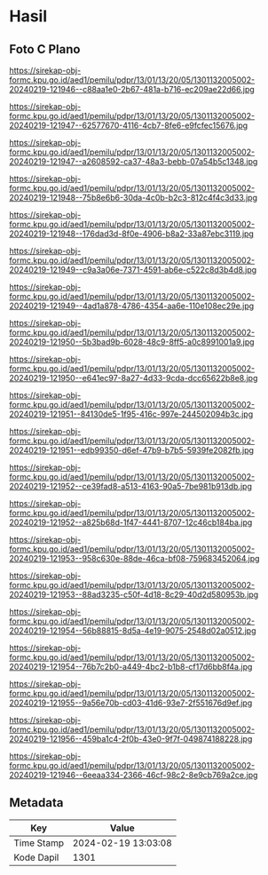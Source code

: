 # Hasil

## Foto C Plano

https://sirekap-obj-formc.kpu.go.id/aed1/pemilu/pdpr/13/01/13/20/05/1301132005002-20240219-121946--c88aa1e0-2b67-481a-b716-ec209ae22d66.jpg

https://sirekap-obj-formc.kpu.go.id/aed1/pemilu/pdpr/13/01/13/20/05/1301132005002-20240219-121947--62577670-4116-4cb7-8fe6-e9fcfec15676.jpg

https://sirekap-obj-formc.kpu.go.id/aed1/pemilu/pdpr/13/01/13/20/05/1301132005002-20240219-121947--a2608592-ca37-48a3-bebb-07a54b5c1348.jpg

https://sirekap-obj-formc.kpu.go.id/aed1/pemilu/pdpr/13/01/13/20/05/1301132005002-20240219-121948--75b8e6b6-30da-4c0b-b2c3-812c4f4c3d33.jpg

https://sirekap-obj-formc.kpu.go.id/aed1/pemilu/pdpr/13/01/13/20/05/1301132005002-20240219-121948--176dad3d-8f0e-4906-b8a2-33a87ebc3119.jpg

https://sirekap-obj-formc.kpu.go.id/aed1/pemilu/pdpr/13/01/13/20/05/1301132005002-20240219-121949--c9a3a06e-7371-4591-ab6e-c522c8d3b4d8.jpg

https://sirekap-obj-formc.kpu.go.id/aed1/pemilu/pdpr/13/01/13/20/05/1301132005002-20240219-121949--4ad1a878-4786-4354-aa6e-110e108ec29e.jpg

https://sirekap-obj-formc.kpu.go.id/aed1/pemilu/pdpr/13/01/13/20/05/1301132005002-20240219-121950--5b3bad9b-6028-48c9-8ff5-a0c8991001a9.jpg

https://sirekap-obj-formc.kpu.go.id/aed1/pemilu/pdpr/13/01/13/20/05/1301132005002-20240219-121950--e641ec97-8a27-4d33-9cda-dcc65622b8e8.jpg

https://sirekap-obj-formc.kpu.go.id/aed1/pemilu/pdpr/13/01/13/20/05/1301132005002-20240219-121951--84130de5-1f95-416c-997e-244502094b3c.jpg

https://sirekap-obj-formc.kpu.go.id/aed1/pemilu/pdpr/13/01/13/20/05/1301132005002-20240219-121951--edb99350-d6ef-47b9-b7b5-5939fe2082fb.jpg

https://sirekap-obj-formc.kpu.go.id/aed1/pemilu/pdpr/13/01/13/20/05/1301132005002-20240219-121952--ce39fad8-a513-4163-90a5-7be981b913db.jpg

https://sirekap-obj-formc.kpu.go.id/aed1/pemilu/pdpr/13/01/13/20/05/1301132005002-20240219-121952--a825b68d-1f47-4441-8707-12c46cb184ba.jpg

https://sirekap-obj-formc.kpu.go.id/aed1/pemilu/pdpr/13/01/13/20/05/1301132005002-20240219-121953--958c630e-88de-46ca-bf08-759683452064.jpg

https://sirekap-obj-formc.kpu.go.id/aed1/pemilu/pdpr/13/01/13/20/05/1301132005002-20240219-121953--88ad3235-c50f-4d18-8c29-40d2d580953b.jpg

https://sirekap-obj-formc.kpu.go.id/aed1/pemilu/pdpr/13/01/13/20/05/1301132005002-20240219-121954--56b88815-8d5a-4e19-9075-2548d02a0512.jpg

https://sirekap-obj-formc.kpu.go.id/aed1/pemilu/pdpr/13/01/13/20/05/1301132005002-20240219-121954--76b7c2b0-a449-4bc2-b1b8-cf17d6bb8f4a.jpg

https://sirekap-obj-formc.kpu.go.id/aed1/pemilu/pdpr/13/01/13/20/05/1301132005002-20240219-121955--9a56e70b-cd03-41d6-93e7-2f551676d9ef.jpg

https://sirekap-obj-formc.kpu.go.id/aed1/pemilu/pdpr/13/01/13/20/05/1301132005002-20240219-121956--459ba1c4-2f0b-43e0-9f7f-049874188228.jpg

https://sirekap-obj-formc.kpu.go.id/aed1/pemilu/pdpr/13/01/13/20/05/1301132005002-20240219-121946--6eeaa334-2366-46cf-98c2-8e9cb769a2ce.jpg


## Metadata

| Key        | Value               |
| ---------- | ------------------- |
| Time Stamp | 2024-02-19 13:03:08 |
| Kode Dapil | 1301                |



